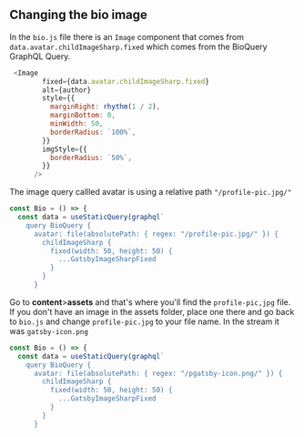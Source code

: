 ## Changing the bio image

In the `bio.js` file there is an `Image` component that comes from `data.avatar.childImageSharp.fixed` which comes from the BioQuery GraphQL Query.

```js
 <Image
        fixed={data.avatar.childImageSharp.fixed}
        alt={author}
        style={{
          marginRight: rhythm(1 / 2),
          marginBottom: 0,
          minWidth: 50,
          borderRadius: `100%`,
        }}
        imgStyle={{
          borderRadius: `50%`,
        }}
      />
```

The image query callled avatar is using a relative path `"/profile-pic.jpg/"`

```js
const Bio = () => {
  const data = useStaticQuery(graphql`
    query BioQuery {
      avatar: file(absolutePath: { regex: "/profile-pic.jpg/" }) {
        childImageSharp {
          fixed(width: 50, height: 50) {
            ...GatsbyImageSharpFixed
          }
        }
      }
```

Go to **content**>**assets** and that's where you'll find the `profile-pic,jpg` file. If you don't have an image in the assets folder, place one there and go back to `bio.js` and change `profile-pic.jpg` to your file name. In the stream it was `gatsby-icon.png`

```js
const Bio = () => {
  const data = useStaticQuery(graphql`
    query BioQuery {
      avatar: file(absolutePath: { regex: "/pgatsby-icon.png/" }) {
        childImageSharp {
          fixed(width: 50, height: 50) {
            ...GatsbyImageSharpFixed
          }
        }
      }
```


